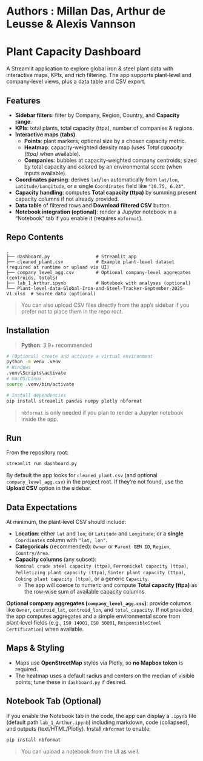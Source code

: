 # Authors : Millan Das, Arthur de Leusse & Alexis Vannson
 # Plant Capacity Dashboard

A Streamlit application to explore global iron & steel plant data with interactive maps, KPIs, and rich filtering. The app supports plant‑level and company‑level views, plus a data table and CSV export.

## Features

- **Sidebar filters**: filter by Company, Region, Country, and **Capacity range**.
- **KPIs**: total plants, total capacity (ttpa), number of companies & regions.
- **Interactive maps (tabs)**  
  - **Points**: plant markers; optional size by a chosen capacity metric.  
  - **Heatmap**: capacity-weighted density map (uses *Total capacity (ttpa)* when available).  
  - **Companies**: bubbles at capacity‑weighted company centroids; sized by total capacity and colored by an environmental score (when inputs available).
- **Coordinates parsing**: derives `lat`/`lon` automatically from `lat/lon`, `Latitude/Longitude`, or a single `Coordinates` field like `"36.75, 6.24"`.
- **Capacity handling**: computes **Total capacity (ttpa)** by summing present capacity columns if not already provided.
- **Data table** of filtered rows and **Download filtered CSV** button.
- **Notebook integration (optional)**: render a Jupyter notebook in a “Notebook” tab if you enable it (requires `nbformat`).

##  Repo Contents

```
.
├── dashboard.py                 # Streamlit app
├── cleaned_plant.csv            # Example plant-level dataset (required at runtime or upload via UI)
├── company_level_agg.csv        # Optional company-level aggregates (centroids, totals)
├── lab_1_Arthur.ipynb           # Notebook with analyses (optional)
└── Plant-level-data-Global-Iron-and-Steel-Tracker-September-2025-V1.xlsx  # Source data (optional)
```

> You can also upload CSV files directly from the app’s sidebar if you prefer not to place them in the repo root.

##  Installation

> **Python**: 3.9+ recommended

```bash
# (Optional) create and activate a virtual environment
python -m venv .venv
# Windows
.venv\Scripts\activate
# macOS/Linux
source .venv/bin/activate

# Install dependencies
pip install streamlit pandas numpy plotly nbformat
```

> `nbformat` is only needed if you plan to render a Jupyter notebook inside the app.

##  Run

From the repository root:

```bash
streamlit run dashboard.py
```

By default the app looks for `cleaned_plant.csv` (and optional `company_level_agg.csv`) in the project root. If they’re not found, use the **Upload CSV** option in the sidebar.

##  Data Expectations

At minimum, the plant‑level CSV should include:

- **Location**: either `lat` and `lon`; or `Latitude` and `Longitude`; or a **single** `Coordinates` column with `"lat, lon"`.
- **Categoricals** (recommended): `Owner` or `Parent GEM ID`, `Region`, `Country/Area`.
- **Capacity columns** (any subset):  
  `Nominal crude steel capacity (ttpa)`, `Ferronickel capacity (ttpa)`, `Pelletizing plant capacity (ttpa)`, `Sinter plant capacity (ttpa)`, `Coking plant capacity (ttpa)`, or a generic `Capacity`.
  - The app will coerce to numeric and compute **Total capacity (ttpa)** as the row‑wise sum of available capacity columns.

**Optional company aggregates (`company_level_agg.csv`)**: provide columns like `Owner`, `centroid_lat`, `centroid_lon`, and `total_capacity`. If not provided, the app computes aggregates and a simple environmental score from plant‑level fields (e.g., `ISO 14001`, `ISO 50001`, `ResponsibleSteel Certification`) when available.

##  Maps & Styling

- Maps use **OpenStreetMap** styles via Plotly, so **no Mapbox token** is required.
- The heatmap uses a default radius and centers on the median of visible points; tune these in `dashboard.py` if desired.

##  Notebook Tab (Optional)

If you enable the Notebook tab in the code, the app can display a `.ipynb` file (default path `lab_1_Arthur.ipynb`) including markdown, code (collapsed), and outputs (text/HTML/Plotly). Install `nbformat` to enable:

```bash
pip install nbformat
```

> You can upload a notebook from the UI as well.
